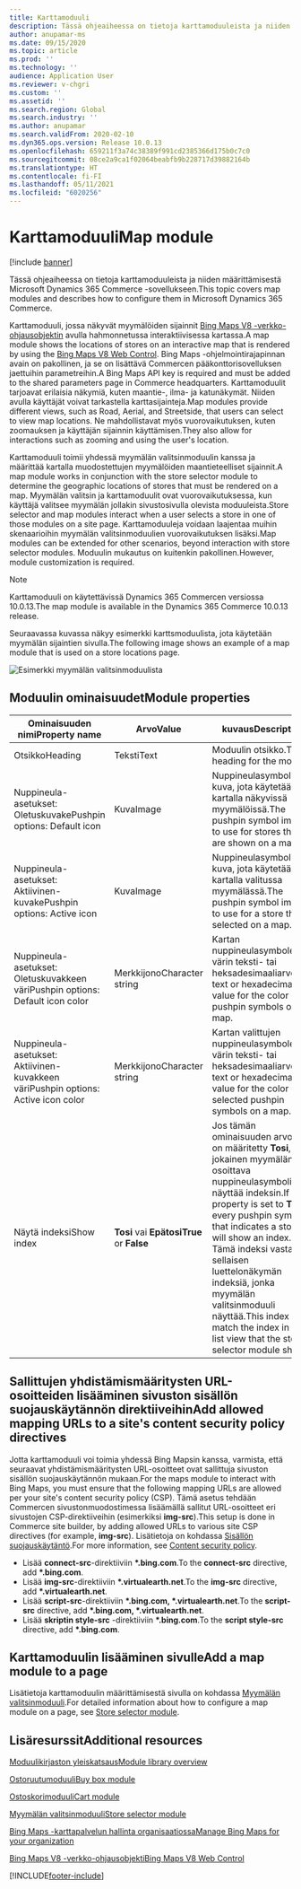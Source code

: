 ```yaml
---
title: Karttamoduuli
description: Tässä ohjeaiheessa on tietoja karttamoduuleista ja niiden määrittämisestä Microsoft Dynamics 365 Commerce -sovellukseen.
author: anupamar-ms
ms.date: 09/15/2020
ms.topic: article
ms.prod: ''
ms.technology: ''
audience: Application User
ms.reviewer: v-chgri
ms.custom: ''
ms.assetid: ''
ms.search.region: Global
ms.search.industry: ''
ms.author: anupamar
ms.search.validFrom: 2020-02-10
ms.dyn365.ops.version: Release 10.0.13
ms.openlocfilehash: 659211f3a74c38389f991cd2385366d175b0c7c0
ms.sourcegitcommit: 08ce2a9ca1f02064beabfb9b228717d39882164b
ms.translationtype: HT
ms.contentlocale: fi-FI
ms.lasthandoff: 05/11/2021
ms.locfileid: "6020256"
---
```

# <a name="map-module"></a><span data-ttu-id="9c1ab-103">Karttamoduuli</span><span class="sxs-lookup"><span data-stu-id="9c1ab-103">Map module</span></span>

[!include [banner](includes/banner.md)]


<span data-ttu-id="9c1ab-104">Tässä ohjeaiheessa on tietoja karttamoduuleista ja niiden määrittämisestä Microsoft Dynamics 365 Commerce -sovellukseen.</span><span class="sxs-lookup"><span data-stu-id="9c1ab-104">This topic covers map modules and describes how to configure them in Microsoft Dynamics 365 Commerce.</span></span>

<span data-ttu-id="9c1ab-105">Karttamoduuli, jossa näkyvät myymälöiden sijainnit [Bing Maps V8 -verkko-ohjausobjektin](/bingmaps/v8-web-control/) avulla hahmonnetussa interaktiivisessa kartassa.</span><span class="sxs-lookup"><span data-stu-id="9c1ab-105">A map module shows the locations of stores on an interactive map that is rendered by using the [Bing Maps V8 Web Control](/bingmaps/v8-web-control/).</span></span> <span data-ttu-id="9c1ab-106">Bing Maps -ohjelmointirajapinnan avain on pakollinen, ja se on lisättävä Commercen pääkonttorisovelluksen jaettuihin parametreihin.</span><span class="sxs-lookup"><span data-stu-id="9c1ab-106">A Bing Maps API key is required and must be added to the shared parameters page in Commerce headquarters.</span></span> <span data-ttu-id="9c1ab-107">Karttamoduulit tarjoavat erilaisia näkymiä, kuten maantie-, ilma- ja katunäkymät. Niiden avulla käyttäjät voivat tarkastella karttasijainteja.</span><span class="sxs-lookup"><span data-stu-id="9c1ab-107">Map modules provide different views, such as Road, Aerial, and Streetside, that users can select to view map locations.</span></span> <span data-ttu-id="9c1ab-108">Ne mahdollistavat myös vuorovaikutuksen, kuten zoomauksen ja käyttäjän sijainnin käyttämisen.</span><span class="sxs-lookup"><span data-stu-id="9c1ab-108">They also allow for interactions such as zooming and using the user's location.</span></span>

<span data-ttu-id="9c1ab-109">Karttamoduuli toimii yhdessä myymälän valitsinmoduulin kanssa ja määrittää kartalla muodostettujen myymälöiden maantieteelliset sijainnit.</span><span class="sxs-lookup"><span data-stu-id="9c1ab-109">A map module works in conjunction with the store selector module to determine the geographic locations of stores that must be rendered on a map.</span></span> <span data-ttu-id="9c1ab-110">Myymälän valitsin ja karttamoduulit ovat vuorovaikutuksessa, kun käyttäjä valitsee myymälän jollakin sivustosivulla olevista moduuleista.</span><span class="sxs-lookup"><span data-stu-id="9c1ab-110">Store selector and map modules interact when a user selects a store in one of those modules on a site page.</span></span> <span data-ttu-id="9c1ab-111">Karttamoduuleja voidaan laajentaa muihin skenaarioihin myymälän valitsinmoduulien vuorovaikutuksen lisäksi.</span><span class="sxs-lookup"><span data-stu-id="9c1ab-111">Map modules can be extended for other scenarios, beyond interaction with store selector modules.</span></span> <span data-ttu-id="9c1ab-112">Moduulin mukautus on kuitenkin pakollinen.</span><span class="sxs-lookup"><span data-stu-id="9c1ab-112">However, module customization is required.</span></span>

> [!NOTE]
> <span data-ttu-id="9c1ab-113">Karttamoduuli on käytettävissä Dynamics 365 Commercen versiossa 10.0.13.</span><span class="sxs-lookup"><span data-stu-id="9c1ab-113">The map module is available in the Dynamics 365 Commerce 10.0.13 release.</span></span>

<span data-ttu-id="9c1ab-114">Seuraavassa kuvassa näkyy esimerkki karttsmoduulista, jota käytetään myymälän sijaintien sivulla.</span><span class="sxs-lookup"><span data-stu-id="9c1ab-114">The following image shows an example of a map module that is used on a store locations page.</span></span>

![Esimerkki myymälän valitsinmoduulista](./media/ecommerce-Storelocator.PNG)

## <a name="module-properties"></a><span data-ttu-id="9c1ab-116">Moduulin ominaisuudet</span><span class="sxs-lookup"><span data-stu-id="9c1ab-116">Module properties</span></span>

| <span data-ttu-id="9c1ab-117">Ominaisuuden nimi</span><span class="sxs-lookup"><span data-stu-id="9c1ab-117">Property name</span></span>             | <span data-ttu-id="9c1ab-118">Arvo</span><span class="sxs-lookup"><span data-stu-id="9c1ab-118">Value</span></span>                 | <span data-ttu-id="9c1ab-119">kuvaus</span><span class="sxs-lookup"><span data-stu-id="9c1ab-119">Description</span></span> |
|---------------------------|-----------------------|-------------|
| <span data-ttu-id="9c1ab-120">Otsikko</span><span class="sxs-lookup"><span data-stu-id="9c1ab-120">Heading</span></span> | <span data-ttu-id="9c1ab-121">Teksti</span><span class="sxs-lookup"><span data-stu-id="9c1ab-121">Text</span></span> | <span data-ttu-id="9c1ab-122">Moduulin otsikko.</span><span class="sxs-lookup"><span data-stu-id="9c1ab-122">The heading for the module.</span></span> |
| <span data-ttu-id="9c1ab-123">Nuppineula-asetukset: Oletuskuvake</span><span class="sxs-lookup"><span data-stu-id="9c1ab-123">Pushpin options: Default icon</span></span> | <span data-ttu-id="9c1ab-124">Kuva</span><span class="sxs-lookup"><span data-stu-id="9c1ab-124">Image</span></span> | <span data-ttu-id="9c1ab-125">Nuppineulasymbolin kuva, jota käytetään kartalla näkyvissä myymälöissä.</span><span class="sxs-lookup"><span data-stu-id="9c1ab-125">The pushpin symbol image to use for stores that are shown on a map.</span></span> |
| <span data-ttu-id="9c1ab-126">Nuppineula-asetukset: Aktiivinen-kuvake</span><span class="sxs-lookup"><span data-stu-id="9c1ab-126">Pushpin options: Active icon</span></span> | <span data-ttu-id="9c1ab-127">Kuva</span><span class="sxs-lookup"><span data-stu-id="9c1ab-127">Image</span></span> | <span data-ttu-id="9c1ab-128">Nuppineulasymbolin kuva, jota käytetään kartalla valitussa myymälässä.</span><span class="sxs-lookup"><span data-stu-id="9c1ab-128">The pushpin symbol image to use for a store that is selected on a map.</span></span> |
| <span data-ttu-id="9c1ab-129">Nuppineula-asetukset: Oletuskuvakkeen väri</span><span class="sxs-lookup"><span data-stu-id="9c1ab-129">Pushpin options: Default icon color</span></span> | <span data-ttu-id="9c1ab-130">Merkkijono</span><span class="sxs-lookup"><span data-stu-id="9c1ab-130">Character string</span></span> | <span data-ttu-id="9c1ab-131">Kartan nuppineulasymboleiden värin teksti- tai heksadesimaaliarvo.</span><span class="sxs-lookup"><span data-stu-id="9c1ab-131">The text or hexadecimal value for the color of pushpin symbols on a map.</span></span> |
| <span data-ttu-id="9c1ab-132">Nuppineula-asetukset: Aktiivinen-kuvakkeen väri</span><span class="sxs-lookup"><span data-stu-id="9c1ab-132">Pushpin options: Active icon color</span></span> | <span data-ttu-id="9c1ab-133">Merkkijono</span><span class="sxs-lookup"><span data-stu-id="9c1ab-133">Character string</span></span> | <span data-ttu-id="9c1ab-134">Kartan valittujen nuppineulasymboleiden värin teksti- tai heksadesimaaliarvo.</span><span class="sxs-lookup"><span data-stu-id="9c1ab-134">The text or hexadecimal value for the color of selected pushpin symbols on a map.</span></span> |
| <span data-ttu-id="9c1ab-135">Näytä indeksi</span><span class="sxs-lookup"><span data-stu-id="9c1ab-135">Show index</span></span> | <span data-ttu-id="9c1ab-136">**Tosi** vai **Epätosi**</span><span class="sxs-lookup"><span data-stu-id="9c1ab-136">**True** or **False**</span></span> | <span data-ttu-id="9c1ab-137">Jos tämän ominaisuuden arvoksi on määritetty **Tosi**, jokainen myymälän osoittava nuppineulasymboli näyttää indeksin.</span><span class="sxs-lookup"><span data-stu-id="9c1ab-137">If this property is set to **True**, every pushpin symbol that indicates a store will show an index.</span></span> <span data-ttu-id="9c1ab-138">Tämä indeksi vastaa sellaisen luettelonäkymän indeksiä, jonka myymälän valitsinmoduuli näyttää.</span><span class="sxs-lookup"><span data-stu-id="9c1ab-138">This index will match the index in the list view that the store selector module shows.</span></span> |

## <a name="add-allowed-mapping-urls-to-a-sites-content-security-policy-directives"></a><span data-ttu-id="9c1ab-139">Sallittujen yhdistämismääritysten URL-osoitteiden lisääminen sivuston sisällön suojauskäytännön direktiiveihin</span><span class="sxs-lookup"><span data-stu-id="9c1ab-139">Add allowed mapping URLs to a site's content security policy directives</span></span>

<span data-ttu-id="9c1ab-140">Jotta karttamoduuli voi toimia yhdessä Bing Mapsin kanssa, varmista, että seuraavat yhdistämismääritysten URL-osoitteet ovat sallittuja sivuston sisällön suojauskäytännön mukaan.</span><span class="sxs-lookup"><span data-stu-id="9c1ab-140">For the maps module to interact with Bing Maps, you must ensure that the following mapping URLs are allowed per your site's content security policy (CSP).</span></span> <span data-ttu-id="9c1ab-141">Tämä asetus tehdään Commercen sivustonmuodostimessa lisäämällä sallitut URL-osoitteet eri sivustojen CSP-direktiiveihin (esimerkiksi **img-src**).</span><span class="sxs-lookup"><span data-stu-id="9c1ab-141">This setup is done in Commerce site builder, by adding allowed URLs to various site CSP directives (for example, **img-src**).</span></span> <span data-ttu-id="9c1ab-142">Lisätietoja on kohdassa [Sisällön suojauskäytäntö](manage-csp.md).</span><span class="sxs-lookup"><span data-stu-id="9c1ab-142">For more information, see [Content security policy](manage-csp.md).</span></span> 

- <span data-ttu-id="9c1ab-143">Lisää **connect-src**-direktiiviin **&#42;.bing.com**.</span><span class="sxs-lookup"><span data-stu-id="9c1ab-143">To the **connect-src** directive, add **&#42;.bing.com**.</span></span>
- <span data-ttu-id="9c1ab-144">Lisää **img-src**-direktiiviin **&#42;.virtualearth.net**.</span><span class="sxs-lookup"><span data-stu-id="9c1ab-144">To the **img-src** directive, add **&#42;.virtualearth.net**.</span></span>
- <span data-ttu-id="9c1ab-145">Lisää **script-src**-direktiiviin **&#42;.bing.com, &#42;.virtualearth.net**.</span><span class="sxs-lookup"><span data-stu-id="9c1ab-145">To the **script-src** directive, add **&#42;.bing.com, &#42;.virtualearth.net**.</span></span>
- <span data-ttu-id="9c1ab-146">Lisää **skriptin style-src** -direktiiviin **&#42;.bing.com**.</span><span class="sxs-lookup"><span data-stu-id="9c1ab-146">To the **script style-src** directive, add **&#42;.bing.com**.</span></span>

## <a name="add-a-map-module-to-a-page"></a><span data-ttu-id="9c1ab-147">Karttamoduulin lisääminen sivulle</span><span class="sxs-lookup"><span data-stu-id="9c1ab-147">Add a map module to a page</span></span>

<span data-ttu-id="9c1ab-148">Lisätietoja karttamoduulin määrittämisestä sivulla on kohdassa [Myymälän valitsinmoduuli](store-selector.md).</span><span class="sxs-lookup"><span data-stu-id="9c1ab-148">For detailed information about how to configure a map module on a page, see [Store selector module](store-selector.md).</span></span> 
 
## <a name="additional-resources"></a><span data-ttu-id="9c1ab-149">Lisäresurssit</span><span class="sxs-lookup"><span data-stu-id="9c1ab-149">Additional resources</span></span>

[<span data-ttu-id="9c1ab-150">Moduulikirjaston yleiskatsaus</span><span class="sxs-lookup"><span data-stu-id="9c1ab-150">Module library overview</span></span>](starter-kit-overview.md)

[<span data-ttu-id="9c1ab-151">Ostoruutumoduuli</span><span class="sxs-lookup"><span data-stu-id="9c1ab-151">Buy box module</span></span>](add-buy-box.md)

[<span data-ttu-id="9c1ab-152">Ostoskorimoduuli</span><span class="sxs-lookup"><span data-stu-id="9c1ab-152">Cart module</span></span>](add-cart-module.md)

[<span data-ttu-id="9c1ab-153">Myymälän valitsinmoduuli</span><span class="sxs-lookup"><span data-stu-id="9c1ab-153">Store selector module</span></span>](store-selector.md)

[<span data-ttu-id="9c1ab-154">Bing Maps -karttapalvelun hallinta organisaatiossa</span><span class="sxs-lookup"><span data-stu-id="9c1ab-154">Manage Bing Maps for your organization</span></span>](./dev-itpro/manage-bing-maps.md)

[<span data-ttu-id="9c1ab-155">Bing Maps V8 -verkko-ohjausobjekti</span><span class="sxs-lookup"><span data-stu-id="9c1ab-155">Bing Maps V8 Web Control</span></span>](/bingmaps/v8-web-control/)


[!INCLUDE[footer-include](../includes/footer-banner.md)]